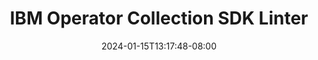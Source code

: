 ---
weight: 300
title: "IBM Operator Collection SDK Linter"
description: "The IBM Operator Collection SDK for VS Code integrated Operator Collection Linter"
icon: "quick_reference_all"
date: "2024-01-15T13:17:48-08:00"
lastmod: "2024-01-15T13:17:48-08:00"
---